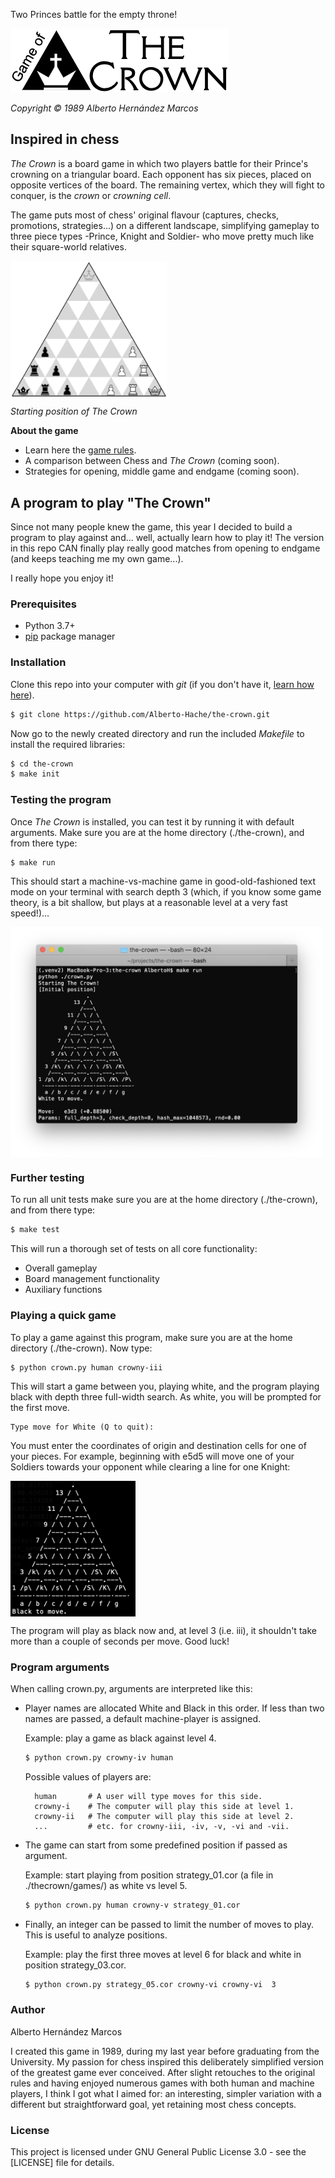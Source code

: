 Two Princes battle for the empty throne!

![The Crown](/thecrown/docs/TheCrown_logo_S.png)

*Copyright © 1989 Alberto Hernández Marcos*

## Inspired in chess

*The Crown* is a board game in which two players battle for their Prince's crowning on a triangular board. Each opponent has six pieces, placed on opposite vertices of the board. The remaining vertex, which they will fight to conquer, is the *crown* or *crowning cell*.

The game puts most of chess' original flavour (captures, checks, promotions, strategies...) on a different landscape, simplifying gameplay to three piece types -Prince, Knight and Soldier- who move pretty much like their square-world relatives.

<img align="center" src="thecrown/docs/TheCrown_StartingPosition.png" width="250">

*Starting position of The Crown*

**About the game**

- Learn here the [game rules](thecrown/docs/gamerules.md).
- A comparison between Chess and *The Crown* (coming soon).
- Strategies for opening, middle game and endgame (coming soon).

## A program to play "The Crown"

Since not many people knew the game, this year I decided to build a program to play against and... well, actually learn how to play it! The version in this repo CAN finally play really good matches from opening to endgame (and keeps teaching me my own game...).

I really hope you enjoy it!

### Prerequisites

- Python 3.7+
- [pip](https://pypi.org/project/pip/) package manager

### Installation

Clone this repo into your computer with *git* (if you don't have it, [learn how here]).

[learn how here]: https://git-scm.com/book/en/v2/Getting-Started-Installing-Git

```bash
$ git clone https://github.com/Alberto-Hache/the-crown.git
```

Now go to the newly created directory and run the included *Makefile* to install the required libraries:


```bash
$ cd the-crown
$ make init
```

### Testing the program

Once *The Crown* is installed, you can test it by running it with default arguments. Make sure you are at the home directory (./the-crown), and from there type:

```bash
$ make run
```

This should start a machine-vs-machine game in good-old-fashioned text mode on your terminal with search depth 3 (which, if you know some game theory, is a bit shallow, but plays at a reasonable level at a very fast speed!)...

<img align="center" src="thecrown/docs/TheCrown_Textmode.png" width="500">

### Further testing

To run all unit tests make sure you are at the home directory (./the-crown), and from there type:

```bash
$ make test
```

This will run a thorough set of tests on all core functionality:

- Overall gameplay
- Board management functionality
- Auxiliary functions

### Playing a quick game

To play a game against this program, make sure you are at the home directory (./the-crown). Now type:

```bash
$ python crown.py human crowny-iii
```

This will start a game between you, playing white, and the program playing black with depth three full-width search. As white, you will be prompted for the first move.

```
Type move for White (Q to quit):
```

You must enter the coordinates of origin and destination cells for one of your pieces. For example, beginning with e5d5 will move one of your Soldiers towards your opponent while clearing a line for one Knight:

<img align="center" src="thecrown/docs/TheCrown_Textmode2.png" width="200">

The program will play as black now and, at level 3 (i.e. iii), it shouldn't take more than a couple of seconds per move. Good luck!

### Program arguments

When calling crown.py, arguments are interpreted like this:

- Player names are allocated White and Black in this order. If less than two names are passed, a default machine-player is assigned.

    Example: play a game as black against level 4.

    ```bash
    $ python crown.py crowny-iv human
    ```

    Possible values of players are:

        human       # A user will type moves for this side.
        crowny-i    # The computer will play this side at level 1.
        crowny-ii   # The computer will play this side at level 2.
        ...         # etc. for crowny-iii, -iv, -v, -vi and -vii.

- The game can start from some predefined position if passed as argument.

    Example: start playing from position strategy_01.cor (a file in ./thecrown/games/) as white vs level 5.

    ```bash
    $ python crown.py human crowny-v strategy_01.cor
    ```

- Finally, an integer can be passed to limit the number of moves to play. This is useful to analyze positions.

    Example: play the first three moves at level 6 for black and white in position strategy_03.cor.

    ```bash
    $ python crown.py strategy_05.cor crowny-vi crowny-vi  3
    ```

### Author

Alberto Hernández Marcos

I created this game in 1989, during my last year before graduating from the University. My passion for chess inspired this deliberately simplified version of the greatest game ever conceived. After slight retouches to the original rules and having enjoyed numerous games with both human and machine players, I think I got what I aimed for: an interesting, simpler variation with a different but straightforward goal, yet retaining most chess concepts.

### License

This project is licensed under GNU General Public License 3.0 - see the [LICENSE] file for details.

[LICENSE.md]: LICENSE
